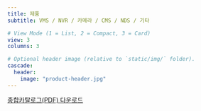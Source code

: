 ```yaml
---
title: 제품
subtitle: VMS / NVR / 카메라 / CMS / NDS / 기타

# View Mode (1 = List, 2 = Compact, 3 = Card)
view: 3
columns: 3

# Optional header image (relative to `static/img/` folder).
cascade:
  header:
    image: "product-header.jpg"
---
```


[종합카탈로그(PDF) 다운로드](https://www.emstone.com/data/sales/ko/EMSTONE_2023종합카다로그_20231019.pdf)